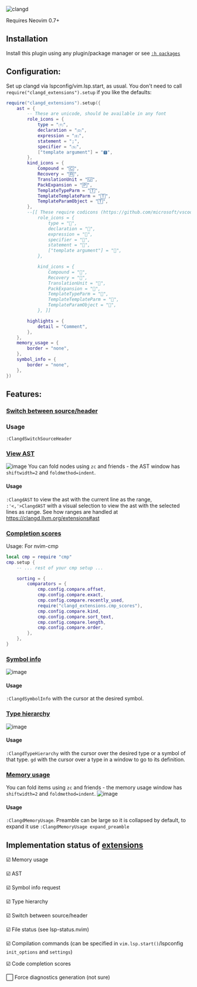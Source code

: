 ![clangd](https://user-images.githubusercontent.com/36493671/152692205-837ec826-54d0-4257-9894-cc1a7ac8a114.svg)

Requires Neovim 0.7+

## Installation
Install this plugin using any plugin/package manager or see [`:h packages`](https://neovim.io/doc/user/repeat.html#packages)

## Configuration:
Set up clangd via lspconfig/vim.lsp.start, as usual.
You don't need to call `require("clangd_extensions").setup` if you like the defaults:
```lua
require("clangd_extensions").setup({
    ast = {
        -- These are unicode, should be available in any font
        role_icons = {
            type = "🄣",
            declaration = "🄓",
            expression = "🄔",
            statement = ";",
            specifier = "🄢",
            ["template argument"] = "🆃",
        },
        kind_icons = {
            Compound = "🄲",
            Recovery = "🅁",
            TranslationUnit = "🅄",
            PackExpansion = "🄿",
            TemplateTypeParm = "🅃",
            TemplateTemplateParm = "🅃",
            TemplateParamObject = "🅃",
        },
        --[[ These require codicons (https://github.com/microsoft/vscode-codicons)
            role_icons = {
                type = "",
                declaration = "",
                expression = "",
                specifier = "",
                statement = "",
                ["template argument"] = "",
            },

            kind_icons = {
                Compound = "",
                Recovery = "",
                TranslationUnit = "",
                PackExpansion = "",
                TemplateTypeParm = "",
                TemplateTemplateParm = "",
                TemplateParamObject = "",
            }, ]]

        highlights = {
            detail = "Comment",
        },
    },
    memory_usage = {
        border = "none",
    },
    symbol_info = {
        border = "none",
    },
})
```
## Features:
### [Switch between source/header](https://clangd.llvm.org/extensions#switch-between-sourceheader)
### Usage
`:ClangdSwitchSourceHeader`
### [View AST](https://clangd.llvm.org/extensions#ast)
![image](https://user-images.githubusercontent.com/36493671/255611133-35f397d3-02f8-4d14-b70a-126be6c098fa.gif)
You can fold nodes using `zc` and friends - the AST window has `shiftwidth=2` and `foldmethod=indent`.

#### Usage
`:ClangdAST` to view the ast with the current line as the range, `:'<,'>ClangdAST` with a visual selection to view the ast with the selected lines as range.
See how ranges are handled at https://clangd.llvm.org/extensions#ast
### [Completion scores](https://clangd.llvm.org/extensions#code-completion-scores)
Usage: For nvim-cmp
```lua
local cmp = require "cmp"
cmp.setup {
    -- ... rest of your cmp setup ...

    sorting = {
        comparators = {
            cmp.config.compare.offset,
            cmp.config.compare.exact,
            cmp.config.compare.recently_used,
            require("clangd_extensions.cmp_scores"),
            cmp.config.compare.kind,
            cmp.config.compare.sort_text,
            cmp.config.compare.length,
            cmp.config.compare.order,
        },
    },
}
```
### [Symbol info](https://clangd.llvm.org/extensions#symbol-info-request)
![image](https://user-images.githubusercontent.com/36493671/152699367-dc928adf-d3ed-4e8e-a9d0-ca573f01c008.png)
#### Usage
`:ClangdSymbolInfo` with the cursor at the desired symbol.
### [Type hierarchy](https://clangd.llvm.org/extensions#type-hierarchy)

![image](https://user-images.githubusercontent.com/36493671/255609950-80bebd4a-9800-432d-9f0c-5e5519eeba6f.gif)
#### Usage
`:ClangdTypeHierarchy` with the cursor over the desired type or a symbol of that type.
`gd` with the cursor over a type in a window to go to its definition.
### [Memory usage](https://clangd.llvm.org/extensions#memory-usage)
You can fold items using `zc` and friends - the memory usage window has `shiftwidth=2` and `foldmethod=indent`.
![image](https://user-images.githubusercontent.com/36493671/152699322-9e537b1a-8253-45c1-ada3-752effeac39b.png)
#### Usage
`:ClangdMemoryUsage`. Preamble can be large so it is collapsed by default, to expand it use `:ClangdMemoryUsage expand_preamble`

## Implementation status of [extensions](https://clangd.llvm.org/extensions)
 ☑️ Memory usage

 ☑️ AST

 ☑️ Symbol info request

 ☑️ Type hierarchy

 ☑️ Switch between source/header

 ☑️ File status (see lsp-status.nvim)

 ☑️ Compilation commands (can be specified in `vim.lsp.start()`/lspconfig `init_options` and `settings`)

 ☑️ Code completion scores

 ⬜ Force diagnostics generation (not sure)

<!-- vim: set ft=markdown: -->